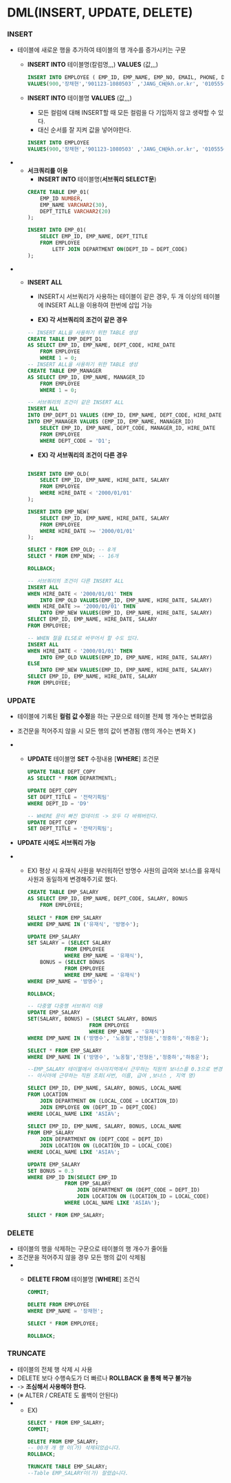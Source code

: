 # DML(INSERT, UPDATE, DELETE)

### **INSERT**
+ 테이블에 새로운 행을 추가하여 테이블의 행 개수를 증가시키는 구문
   
    + **INSERT INTO** 테이블명(칼럼명,,,) **VALUES** (값,,,)

        ```sql
        INSERT INTO EMPLOYEE ( EMP_ID, EMP_NAME, EMP_NO, EMAIL, PHONE, DEPT_CODE, JOB_CODE, SAL_LEVEL, SALARY, BONUS, MANAGER_ID, HIRE_DATE, ENT_DATE, ENT_YN)
        VALUES(900,'장채현','901123-1080503' ,'JANG_CH@kh.or.kr', '01055569512', 'D1', 'J7', 'S3', 4300000,0.2, '200', SYSDATE, NULL, DEFAULT);
        ```
    + **INSERT INTO** 테이블명 **VALUES** (값,,,)
         + 모든 컬럼에 대해 INSERT할 때 모든 컬럼을 다 기입하지 않고 생략할 수 있다.
         + 대신 순서를 잘 지켜 값을 넣어야한다.

        ```sql
        INSERT INTO EMPLOYEE
        VALUES(900,'장채현','901123-1080503' ,'JANG_CH@kh.or.kr', '01055569512', 'D1', 'J7', 'S3', 4300000,0.2, '200', SYSDATE, NULL, DEFAULT);
        ```

+   + **서크쿼리를 이용**
        + **INSERT INTO** 테이블명(**서브쿼리 SELECT문**)
        ```sql
        CREATE TABLE EMP_01(
            EMP_ID NUMBER,
            EMP_NAME VARCHAR2(30),
            DEPT_TITLE VARCHAR2(20)
        );

        INSERT INTO EMP_01(
            SELECT EMP_ID, EMP_NAME, DEPT_TITLE
            FROM EMPLOYEE 
                LETF JOIN DEPARTMENT ON(DEPT_ID = DEPT_CODE)
        );
        ```
+   + **INSERT ALL**
        + INSERT시 서브쿼리가 사용하는 테이블이 같은 경우, 두 개 이상의 테이블에 INSERT ALL을 이용하여 한번에 삽입 가능
        
        + **EX) 각 서브쿼리의 조건이 같은 경우**
   
        ```sql
        -- INSERT ALL을 사용하기 위한 TABLE 생성
        CREATE TABLE EMP_DEPT_D1
        AS SELECT EMP_ID, EMP_NAME, DEPT_CODE, HIRE_DATE
            FROM EMPLOYEE
            WHERE 1 = 0;
        -- INSERT ALL을 사용하기 위한 TABLE 생성
        CREATE TABLE EMP_MANAGER
        AS SELECT EMP_ID, EMP_NAME, MANAGER_ID
            FROM EMPLOYEE
            WHERE 1 = 0;

        -- 서브쿼리의 조건이 같은 INSERT ALL
        INSERT ALL 
        INTO EMP_DEPT_D1 VALUES (EMP_ID, EMP_NAME, DEPT_CODE, HIRE_DATE )
        INTO EMP_MANAGER VALUES (EMP_ID, EMP_NAME, MANAGER_ID)
            SELECT EMP_ID, EMP_NAME, DEPT_CODE, MANAGER_ID, HIRE_DATE
            FROM EMPLOYEE
            WHERE DEPT_CODE = 'D1';
        ```
        + **EX) 각 서브쿼리의 조건이 다른 경우**

        ```SQL
       
        INSERT INTO EMP_OLD(
            SELECT EMP_ID, EMP_NAME, HIRE_DATE, SALARY
            FROM EMPLOYEE
            WHERE HIRE_DATE < '2000/01/01'
        );

        INSERT INTO EMP_NEW(
            SELECT EMP_ID, EMP_NAME, HIRE_DATE, SALARY
            FROM EMPLOYEE
            WHERE HIRE_DATE >= '2000/01/01'
        );

        SELECT * FROM EMP_OLD; -- 8개
        SELECT * FROM EMP_NEW; -- 16개 

        ROLLBACK;

        -- 서브쿼리의 조건이 다른 INSERT ALL
        INSERT ALL
        WHEN HIRE_DATE < '2000/01/01' THEN 
            INTO EMP_OLD VALUES(EMP_ID, EMP_NAME, HIRE_DATE, SALARY)
        WHEN HIRE_DATE >= '2000/01/01' THEN
            INTO EMP_NEW VALUES(EMP_ID, EMP_NAME, HIRE_DATE, SALARY)
        SELECT EMP_ID, EMP_NAME, HIRE_DATE, SALARY
        FROM EMPLOYEE;

        -- WHEN 절을 ELSE로 바꾸어서 할 수도 있다.
        INSERT ALL
        WHEN HIRE_DATE < '2000/01/01' THEN 
            INTO EMP_OLD VALUES(EMP_ID, EMP_NAME, HIRE_DATE, SALARY)
        ELSE
            INTO EMP_NEW VALUES(EMP_ID, EMP_NAME, HIRE_DATE, SALARY)
        SELECT EMP_ID, EMP_NAME, HIRE_DATE, SALARY
        FROM EMPLOYEE;

        ```

### **UPDATE**
+  테이블에 기록된 **컬럼 값 수정**을 하는 구문으로 테이블 전체 행 개수는 변화없음
+ 조건문을 적어주지 않을 시 모든 행의 값이 변경됨 (행의 개수는 변화 X )
+    + **UPDATE** 테이블명 **SET** 수정내용 [**WHERE**] 조건문

        ```sql
        UPDATE TABLE DEPT_COPY
        AS SELECT * FROM DEPARTMENTL;

        UPDATE DEPT_COPY
        SET DEPT_TITLE = '전략기획팀'
        WHERE DEPT_ID = 'D9'

        -- WHERE 문이 빠진 업데이트 -> 모두 다 바꿔버린다.
        UPDATE DEPT_COPY
        SET DEPT_TITLE = '전략기획팀';
        ```

+ **UPDATE 시에도 서브쿼리 가능**

+  + EX) 평상 시 유재식 사원을 부러워하던 방명수 사원의 급여와 보너스를
         유재식 사원과 동일하게 변경해주기로 했다.

        ```SQL
        CREATE TABLE EMP_SALARY
        AS SELECT EMP_ID, EMP_NAME, DEPT_CODE, SALARY, BONUS
            FROM EMPLOYEE;
            
        SELECT * FROM EMP_SALARY
        WHERE EMP_NAME IN ('유재식', '방명수');

        UPDATE EMP_SALARY
        SET SALARY = (SELECT SALARY
                    FROM EMPLOYEE
                    WHERE EMP_NAME = '유재식'),
            BONUS = (SELECT BONUS
                    FROM EMPLOYEE
                    WHERE EMP_NAME = '유재식')
        WHERE EMP_NAME = '방명수';

        ROLLBACK;

        -- 다중열 다중행 서브쿼리 이용
        UPDATE EMP_SALARY
        SET(SALARY, BONUS) = (SELECT SALARY, BONUS
                            FROM EMPLOYEE
                            WHERE EMP_NAME = '유재식')
        WHERE EMP_NAME IN ('방명수', '노옹철','전형돈','정중하','하동운');

        SELECT * FROM EMP_SALARY
        WHERE EMP_NAME IN ('방명수', '노옹철','전형돈','정중하','하동운');
        
        --EMP_SALARY 테이블에서 아시아지역에서 근무하는 직원의 보너스를 0.3으로 변경
        -- 아시아에 근무하는 직원 조회(사번, 이름, 급여 ,보너스 , 지역 명)

        SELECT EMP_ID, EMP_NAME, SALARY, BONUS, LOCAL_NAME 
        FROM LOCATION
            JOIN DEPARTMENT ON (LOCAL_CODE = LOCATION_ID)
            JOIN EMPLOYEE ON (DEPT_ID = DEPT_CODE)
        WHERE LOCAL_NAME LIKE 'ASIA%';
            
        SELECT EMP_ID, EMP_NAME, SALARY, BONUS, LOCAL_NAME 
        FROM EMP_SALARY
            JOIN DEPARTMENT ON (DEPT_CODE = DEPT_ID)
            JOIN LOCATION ON (LOCATION_ID = LOCAL_CODE)
        WHERE LOCAL_NAME LIKE 'ASIA%';

        UPDATE EMP_SALARY
        SET BONUS = 0.3
        WHERE EMP_ID IN(SELECT EMP_ID
                    FROM EMP_SALARY
                        JOIN DEPARTMENT ON (DEPT_CODE = DEPT_ID)
                        JOIN LOCATION ON (LOCATION_ID = LOCAL_CODE)
                    WHERE LOCAL_NAME LIKE 'ASIA%');

        SELECT * FROM EMP_SALARY;
        ```

### **DELETE**

+ 테이블의 행을 삭제하는 구문으로 테이블의 행 개수가 줄어듦
+ 조건문을 적어주지 않을 경우 모든 행의 값이 삭제됨
+   + **DELETE FROM** 테이블명 [**WHERE**] 조건식

        ```sql
        COMMIT;

        DELETE FROM EMPLOYEE
        WHERE EMP_NAME = '장채현';

        SELECT * FROM EMPLOYEE;

        ROLLBACK;
        ```

### **TRUNCATE**

+  테이블의 전체 행 삭제 시 사용
+  DELETE 보다 수행속도가 더 빠르나 **ROLLBACK 을 통해 복구 불가능**
+  -> **조심해서 사용해야 한다.**
+ (※ ALTER / CREATE 도 롤백이 안된다)
+  + EX)
        ```SQL
        SELECT * FROM EMP_SALARY;
        COMMIT;

        DELETE FROM EMP_SALARY;
        -- 00개 개 행 이(가) 삭제되었습니다.
        ROLLBACK;

        TRUNCATE TABLE EMP_SALARY;
        --Table EMP_SALARY이(가) 잘렸습니다.
        ```

